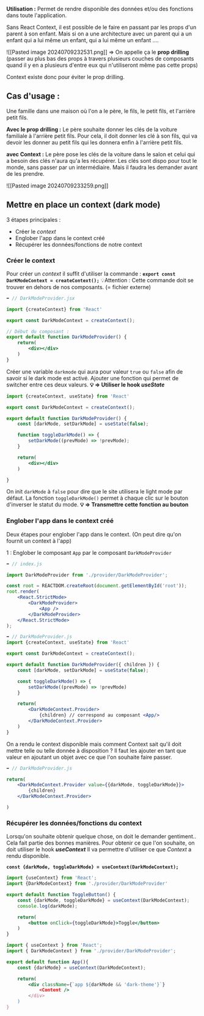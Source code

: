 **Utilisation :**
Permet de rendre disponible des données et/ou des fonctions dans toute l'application.

Sans React Context, il est possible de le faire en passant par les props d'un parent à son enfant. Mais si on a une architecture avec un parent qui a un enfant qui a lui même un enfant, qui a lui même un enfant .... 

![[Pasted image 20240709232531.png]]
=> On appelle ça le **prop drilling** (passer au plus bas des props à travers plusieurs couches de composants quand il y en a plusieurs d'entre eux qui n'utiliseront même pas cette props)

Context existe donc pour éviter le prop drilling.

## Cas d'usage : 

Une famille dans une maison où l'on a le père, le fils, le petit fils, et l'arrière petit fils. 

**Avec le prop drilling :**
Le père souhaite donner les clés de la voiture familiale à l'arrière petit fils. Pour cela, il doit donner les clé à son fils, qui va devoir les donner au petit fils qui les donnera enfin à l'arrière petit fils. 

**avec Context :**
Le père pose les clés de la voiture dans le salon et celui qui a besoin des clés n'aura qu'a les récupérer. 
Les clés sont dispo pour tout le monde, sans passer par un intermédiaire. 
Mais il faudra les demander avant de les prendre. 

![[Pasted image 20240709233259.png]]

## Mettre en place un context (dark mode)

3 étapes principales : 
- Créer le *context*
- Englober l'app dans le context créé
- Récupérer les données/fonctions de notre context

### Créer le context 

Pour créer un *context* il suffit d'utiliser la commande : **`export const DarKModeContext = createContext();`**
💡Attention : Cette commande doit se trouver en dehors de nos composants. (= fichier externe)

```jsx
➡️ // DarkModeProvider.jsx

import {createContext} from 'React'

export const DarkModeContext = createContext();

// Début du composant :
export default function DarkModeProvider() {
	return(
		<div></div>
	)
}

```

Créer une variable `darkmode` qui aura pour valeur `true` ou `false` afin de savoir si le dark mode est activé. 
Ajouter une fonction qui permet de switcher entre ces deux valeurs. 
**💡 => Utiliser le hook *useState***

```jsx
import {createContext, useState} from 'React'

export const DarkModeContext = createContext();

export default function DarkModeProvider() {
	const [darkMode, setDarkMode] = useState(false);

	function toggleDarkMode() => {
		setDarkMode((prevMode) => !prevMode);
	}

	return(
		<div></div>
	)

}
```

On init `darkMode` à `false` pour dire que le site utilisera le light mode par défaut. 
La fonction `toggleDarkMode()` permet à chaque clic sur le bouton d'inverser le statut du mode.
**💡 => Transmettre cette fonction au bouton**

### Englober l'app dans le context créé

 Deux étapes pour englober l'app dans le context. (On peut dire qu'on fournit un context à l'app)

1 : Englober le composant `App` par le composant `DarkModeProvider`

```jsx
➡️ // index.js

import DarkModeProvider from './provider/DarkModeProvider';

const root = REACTDOM.createRoot(document.getElementById('root'));
root.render(
	<React.StrictMode>
		<DarkModeProvider>
			<App />
		</DarkModeProvider>
	</React.StrictMode>
);
```

```jsx
➡️ // DarkModeProvider.js
import {createContext, useState} from 'React'

export const DarkModeContext = createContext();

export default function DarkModeProvider({ children }) {
	const [darkMode, setDarkMode] = useState(false);

	const toggleDarkMode() => {
		setDarkMode((prevMode) => !prevMode)
	}

	return(
		<DarkModeContext.Provider>
			{children} // correspond au composant <App/>
		</DarkModeContext.Provider>
	)
}
```

On a rendu le context disponible mais comment Context sait qu'il doit mettre telle ou telle donnée à disposition ? 
Il faut les ajouter en tant que valeur en ajoutant un objet avec ce que l'on souhaite faire passer.

```jsx
➡️ // DarkModeProvider.js

return(
	<DarkModeContext.Provider value={{darkMode, toggleDarkMode}}>
		{children}
	</DarkModeContext.Provider>

)
```

### Récupérer les données/fonctions du context

Lorsqu'on souhaite obtenir quelque chose, on doit le demander gentiment.. Cela fait partie des bonnes manières.
Pour obtenir ce que l'on souhaite, on doit utiliser le hook ***useContext***
Il va permettre d'utiliser ce que *Context* a rendu disponible.

**`const {darkMode, toggleDarkMode} = useContext(DarkModeContext);`**

```jsx
import {useContext} from 'React';
import {DarkModeContext} from './provider/DarkModeProvider'

export default function ToggleButton() {
	const {darkMode, toggleDarkMode} = useContext(DarkModeContext);
	console.log(darkMode);

	return(
		<button onClick={toggleDarkMode}>Toggle</button>
	)
}
```

```jsx
import { useContext } from 'React';
import { DarkModeContext } from './provider/DarkModeProvider';

export default function App(){
	const {darkMode} = useContext(DarkModeContext);

	return(
		<div className={`app ${darkMode && 'dark-theme'}`}
			<Content />
		</div>
	)
}
```